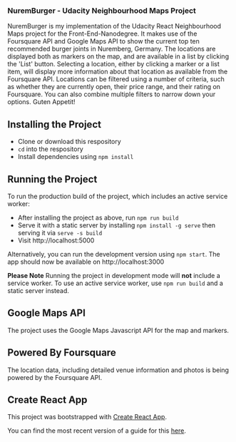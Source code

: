 ### NuremBurger - Udacity Neighbourhood Maps Project

NuremBurger is my implementation of the Udacity React Neighbourhood Maps project for the Front-End-Nanodegree. It makes use of the Foursquare API and Google Maps API to show the current top ten recommended burger joints in Nuremberg, Germany. The locations are displayed both as markers on the map, and are available in a list by clicking the 'List' button. Selecting a location, either by clicking a marker or a list item, will display more information about that location as available from the Foursquare API. Locations can be filtered using a number of criteria, such as whether they are currently open, their price range, and their rating on Foursquare. You can also combine multiple filters to narrow down your options. Guten Appetit!

## Installing the Project
* Clone or download this respository
* `cd` into the respository
* Install dependencies using `npm install`

## Running the Project
To run the production build of the project, which includes an active service worker:
* After installing the project as above, run `npm run build`
* Serve it with a static server by installing `npm install -g serve` then serving it via `serve -s build`
* Visit http://localhost:5000

Alternatively, you can run the development version using `npm start`. The app should now be available on http://localhost:3000

**Please Note** Running the project in development mode will **not** include a service worker. To use an active service worker, use `npm run build` and a static server instead.

## Google Maps API
The project uses the Google Maps Javascript API for the map and markers.

## Powered By Foursquare
The location data, including detailed venue information and photos is being powered by the Foursquare API.

## Create React App
This project was bootstrapped with [Create React App](https://github.com/facebookincubator/create-react-app).

You can find the most recent version of a guide for this [here](https://github.com/facebookincubator/create-react-app/blob/master/packages/react-scripts/template/README.md).
